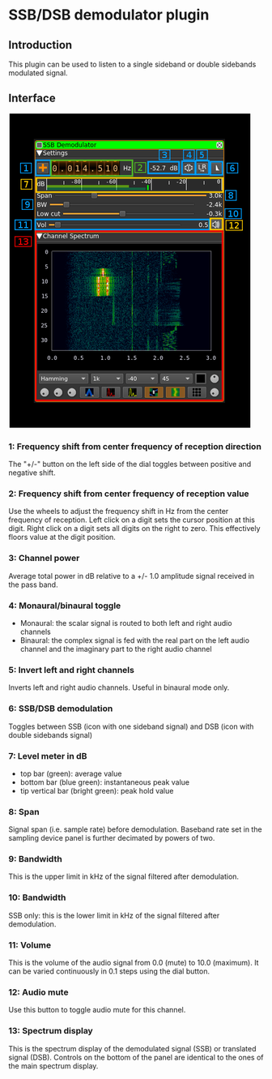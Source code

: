 <h1>SSB/DSB demodulator plugin</h1>

<h2>Introduction</h2>

This plugin can be used to listen to a single sideband or double sidebands modulated signal. 

<h2>Interface</h2>

![SSB Demodulator plugin GUI](../../../doc/img/SSBDemod_plugin.png)

<h3>1: Frequency shift from center frequency of reception direction</h3>

The "+/-" button on the left side of the dial toggles between positive and negative shift.

<h3>2: Frequency shift from center frequency of reception value</h3>

Use the wheels to adjust the frequency shift in Hz from the center frequency of reception. Left click on a digit sets the cursor position at this digit. Right click on a digit sets all digits on the right to zero. This effectively floors value at the digit position.

<h3>3: Channel power</h3>

Average total power in dB relative to a +/- 1.0 amplitude signal received in the pass band.

<h3>4: Monaural/binaural toggle</h3>

  - Monaural: the scalar signal is routed to both left and right audio channels
  - Binaural: the complex signal is fed with the real part on the left audio channel and the imaginary part to the right audio channel
  
<h3>5: Invert left and right channels</h3>

Inverts left and right audio channels. Useful in binaural mode only.

<h3>6: SSB/DSB demodulation</h3>

Toggles between SSB (icon with one sideband signal) and DSB (icon with double sidebands signal)

<h3>7: Level meter in dB</h3>

  - top bar (green): average value
  - bottom bar (blue green): instantaneous peak value
  - tip vertical bar (bright green): peak hold value

<h3>8: Span</h3>

Signal span (i.e. sample rate) before demodulation. Baseband rate set in the sampling device panel is further decimated by powers of two.

<h3>9: Bandwidth</h3>

This is the upper limit in kHz of the signal filtered after demodulation. 

<h3>10: Bandwidth</h3>

SSB only: this is the lower limit in kHz of the signal filtered after demodulation. 

<h3>11: Volume</h3>

This is the volume of the audio signal from 0.0 (mute) to 10.0 (maximum). It can be varied continuously in 0.1 steps using the dial button.

<h3>12: Audio mute</h3>

Use this button to toggle audio mute for this channel.

<h3>13: Spectrum display</h3>

This is the spectrum display of the demodulated signal (SSB) or translated signal (DSB). Controls on the bottom of the panel are identical to the ones of the main spectrum display.